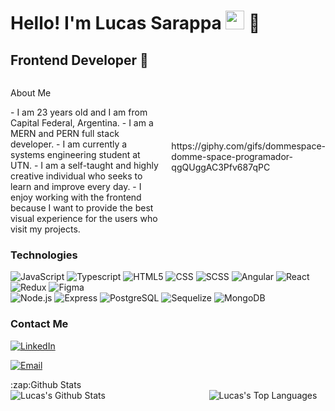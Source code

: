 <h1>Hello! I'm Lucas Sarappa <img src="https://i.pinimg.com/originals/21/11/61/21116158daaeb1459b4ec0758505e1ad.gif" width="30px"> 🚀</h1>
<h2>Frontend Developer 🎨</h2>

<div style="display: flex; align-items: center;">
  <div style="width: 50%; padding-right: 20px;">
    <p>About Me</p>
    - I am 23 years old and I am from Capital Federal, Argentina.
    - I am a MERN and PERN full stack developer.
    - I am currently a systems engineering student at UTN.
    - I am a self-taught and highly creative individual who seeks to learn and improve every day.
    - I enjoy working with the frontend because I want to provide the best visual experience for the users who visit my projects.  </div>
  <div style="width: 50%;">
      https://giphy.com/gifs/dommespace-domme-space-programador-qgQUggAC3Pfv687qPC
  </div>
</div>

### Technologies
  ![JavaScript](https://img.shields.io/badge/-JavaScript-333333?style=flat&logo=javascript)
  ![Typescript](https://img.shields.io/badge/-Typescript-333333?style=flat&logo=typescript)
  ![HTML5](https://img.shields.io/badge/-HTML5-333333?style=flat&logo=HTML5)
  ![CSS](https://img.shields.io/badge/-CSS-333333?style=flat&logo=CSS3&logoColor=1572B6)
  ![SCSS](https://img.shields.io/badge/-SCSS-333333?style=flat&logo=SASS&logoColor=CE6B9E)
  ![Angular](https://img.shields.io/badge/-Angular-333333?style=flat&logo=angular)
  ![React](https://img.shields.io/badge/-React-333333?style=flat&logo=react)
  ![Redux](https://img.shields.io/badge/-Redux-333333?style=flat&logo=redux)
  ![Figma](https://img.shields.io/badge/-Figma-333333?style=flat&logo=figma)
  <br/>
  ![Node.js](https://img.shields.io/badge/-Node.js-333333?style=flat&logo=node.js)
  ![Express](https://img.shields.io/badge/-Express-333333?style=flat&logo=express)
  ![PostgreSQL](https://img.shields.io/badge/-PostgreSQL-333333?style=flat&logo=postgresql)
  ![Sequelize](https://img.shields.io/badge/-Sequelize-333333?style=flat&logo=sequelize)
  ![MongoDB](https://img.shields.io/badge/-MongoDB-333333?style=flat&logo=MongoDB)

### Contact Me
<a href="https://www.linkedin.com/in/lucassarappa/"><img alt="LinkedIn" src="https://img.shields.io/badge/LinkedIn-Lucas%20Sarappa-blue?style=flat-square&logo=linkedin"></a>

<a href="lsarappa00@gmail.com"><img alt="Email" src="https://img.shields.io/badge/Gmail-lsarappa00@gmail.com-blue?style=flat-square&logo=gmail"></a>  


  <summary>:zap:Github Stats</summary>
  <div style="display: flex; justify-content: space-between;">
    <div style="width: 60%;">
      <img align="left" src="https://github-readme-stats.vercel.app/api?username=LucasSarappa&show_icons=true&title_color=fff&icon_color=79ff97&text_color=efefef&bg_color=24292e" alt="Lucas's Github Stats">
    </div>
    <div style="width: 37%;">
      <img src="https://github-readme-stats.vercel.app/api/top-langs/?username=LucasSarappa&show_icons=true&hide_border=true&theme=radical" alt="Lucas's Top Languages">
    </div>
  </div>


